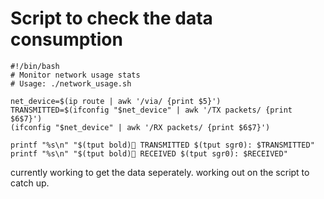 # Script to check the data consumption

```
#!/bin/bash
# Monitor network usage stats
# Usage: ./network_usage.sh

net_device=$(ip route | awk '/via/ {print $5}')
TRANSMITTED=$(ifconfig "$net_device" | awk '/TX packets/ {print $6$7}')
(ifconfig "$net_device" | awk '/RX packets/ {print $6$7}')

printf "%s\n" "$(tput bold)📼 TRANSMITTED $(tput sgr0): $TRANSMITTED"
printf "%s\n" "$(tput bold)📡 RECEIVED $(tput sgr0): $RECEIVED"
```

currently working to get the data seperately. working out on the script to catch up. 
